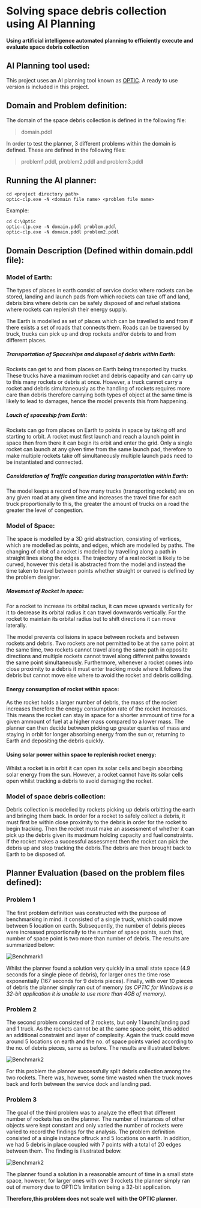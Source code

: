 # Solving space debris collection using AI Planning
**Using artificial intelligence automated planning to efficiently execute and evaluate space debris collection**


## AI Planning tool used:
This project uses an AI planning tool known as [OPTIC](https://nms.kcl.ac.uk/planning/index.html). A ready to use version is included in this project.

## Domain and Problem definition:
The domain of the space debris collection is defined in the following file:
> domain.pddl

In order to test the planner, 3 different problems within the domain is defined. These are defined in the following files:
> problem1.pddl, problem2.pddl and problem3.pddl

## Running the AI planner:
```
cd <project directory path>
optic-clp.exe -N <domain file name> <problem file name>
```
Example:
```
cd C:\Optic
optic-clp.exe -N domain.pddl problem.pddl
optic-clp.exe -N domain.pddl problem2.pddl
```

## Domain Description (Defined within domain.pddl file):
### Model of Earth:
The types of places in earth consist of service docks where rockets can be stored, landing and launch pads from which rockets can take off and land, debris bins where debris can be safely disposed of and refuel stations where rockets can replenish their energy supply.

The Earth is modelled as set of places which can be travelled to and from if there exists a set of roads that connects them. Roads can be traversed by truck, trucks can pick up and drop rockets and/or debris to and from different places.

##### Transportation of Spaceships and disposal of debris within Earth:
Rockets can get to and from places on Earth being transported by trucks. These trucks have a maximum rocket and debris capacity and can carry up to this many rockets or debris at once. However, a truck cannot carry a rocket and debris simultaneously as the handling of rockets requires more care than debris therefore carrying both types of object at the same time is likely to lead to damages, hence the model prevents this from happening.

##### Lauch of spaceship from Earth:
Rockets can go from places on Earth to points in space by taking off and starting to orbit. A rocket must first launch and reach a launch point in space then from there it can begin its orbit and enter the grid. Only a single rocket can launch at any given time from the same launch pad, therefore to make multiple rockets take off simultaneously multiple launch pads need to be instantiated and connected. 

##### Consideration of Traffic congestion during transportation within Earth:
The model keeps a record of how many trucks (transporting rockets) are on any given road at any given time and increases the travel time for each truck proportionally to this, the greater the amount of trucks on a road the greater the level of congestion.

### Model of Space:
The space is modelled by a 3D grid abstraction, consisting of vertices, which are modelled as points, and edges, which are modelled by paths. The changing of orbit of a rocket is modelled by travelling along a path in straight lines along the edges. The trajectory of a real rocket is likely to be curved, however this detail is abstracted from the model and instead the time taken to travel between points whether straight or curved is defined by the problem designer.

##### Movement of Rocket in space:
For a rocket to increase its orbital radius, it can move upwards vertically for it to decrease its orbital radius it can travel downwards vertically. For the rocket to maintain its orbital radius but to shift directions it can move laterally. 

The model prevents collisions in space between rockets and between rockets and debris. Two rockets are not permitted to be at the same point at the same time, two rockets cannot travel along the same path in opposite directions and multiple rockets cannot travel along different paths towards the same point simultaneously. Furthermore, whenever a rocket comes into close proximity to a debris it must enter tracking mode where it follows the debris but cannot move else where to avoid the rocket and debris colliding.

#### Energy consumption of rocket within space:
As the rocket holds a larger number of debris, the mass of the rocket increases therefore the energy consumption rate of the rocket increases. This means the rocket can stay in space for a shorter ammount of time for a given ammount of fuel at a higher mass compared to a lower mass. The planner can then decide between picking up greater quanties of mass and staying in orbit for longer absorbing energy from the sun or, returning to Earth and depositing the debris quickly.

#### Using solar power within space to replenish rocket energy:
Whilst a rocket is in orbit it can open its solar cells and begin absorbing solar energy from the sun. However, a rocket cannot have its solar cells open whilst tracking a debris to avoid damaging the rocket.

### Model of space debris collection:
Debris collection is modelled by rockets picking up debris orbitting the earth and bringing them back. In order for a rocket to safely collect a debris, it must first be within close proximity to the debris in order for the rocket to begin tracking. Then the rocket must make an assessment of whether it can pick up the debris given its maximum holding capacity and fuel constraints. If the rocket makes a successful assessment then the rocket can pick the debris up and stop tracking the debris.The debris are then brought back to Earth to be disposed of. 

## Planner Evaluation (based on the problem files defined):
### Problem 1
The first problem definition was constructed with the purpose of benchmarking in mind. it consisted of a single truck, which could move between 5 location on earth. Subsequently, the number of debris pieces were increased proportionally to the number of space points, such that, number of space point is two more than number of debris. The results are summarized below:

![Benchmark1](https://github.com/Naharul98/Space-Debris-Collection--AI-Planning-PDDL/blob/master/problem1_evaluation_chart.jpg?raw=true)

Whilst the planner found a solution very quickly in a small state space (4.9 seconds for a single piece of debris), for larger ones the time rose exponentially (167 seconds for 9 debris pieces). Finally, with over 10 pieces of debris the planner simply ran out of memory *(as OPTIC for Windows is a 32-bit application it is unable to use more than 4GB of memory).*

### Problem 2
The second problem consisted of 2 rockets, but only 1 launch/landing pad and 1 truck. As the rockets cannot be at the same space-point, this added an additional constraint and layer of complexity. Again the truck could move around 5 locations on earth and the no. of space points varied according to the no. of debris pieces, same as before. The results are illustrated below:

![Benchmark2](https://github.com/Naharul98/Space-Debris-Collection--AI-Planning-PDDL/blob/master/problem2_evaluation_chart.jpg?raw=true)

For this problem the planner successfully split debris collection among the two rockets. There was, however, some time wasted when the truck moves back and forth between the service dock and landing pad. 

### Problem 3
The goal of the third problem was to analyze the effect that different number of rockets has on the planner. The number of instances of other objects were kept constant and only varied the number of rockets were varied to record the findings for the analysis. The problem definition consisted of a single instance oftruck and 5 locations on earth. In addition, we had 5 debris in place coupled with 7 points with a total of 20 edges between them. The finding is illustrated below.

![Benchmark2](https://github.com/Naharul98/Space-Debris-Collection--AI-Planning-PDDL/blob/master/problem3_evaluation_chart.jpg?raw=true)

The planner found a solution in a reasonable amount of time in a small state space, however, for larger ones with over 3 rockets the planner simply ran out of memory due to OPTIC’s limitation being a 32-bit application. 

**Therefore,this problem does not scale well with the OPTIC planner.**

